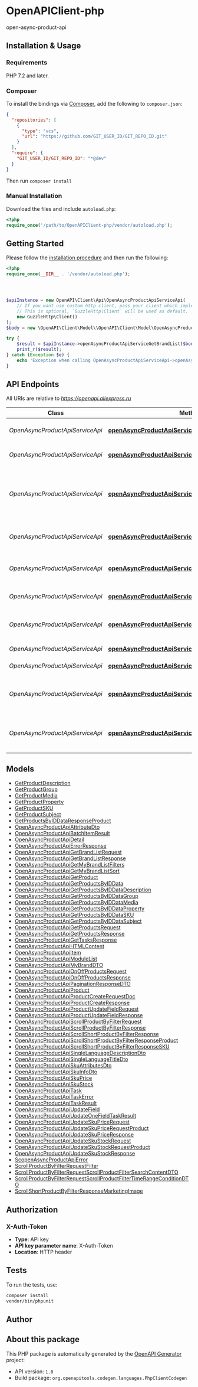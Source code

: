 # OpenAPIClient-php

open-async-product-api


## Installation & Usage

### Requirements

PHP 7.2 and later.

### Composer

To install the bindings via [Composer](https://getcomposer.org/), add the following to `composer.json`:

```json
{
  "repositories": [
    {
      "type": "vcs",
      "url": "https://github.com/GIT_USER_ID/GIT_REPO_ID.git"
    }
  ],
  "require": {
    "GIT_USER_ID/GIT_REPO_ID": "*@dev"
  }
}
```

Then run `composer install`

### Manual Installation

Download the files and include `autoload.php`:

```php
<?php
require_once('/path/to/OpenAPIClient-php/vendor/autoload.php');
```

## Getting Started

Please follow the [installation procedure](#installation--usage) and then run the following:

```php
<?php
require_once(__DIR__ . '/vendor/autoload.php');




$apiInstance = new OpenAPI\Client\Api\OpenAsyncProductApiServiceApi(
    // If you want use custom http client, pass your client which implements `GuzzleHttp\ClientInterface`.
    // This is optional, `GuzzleHttp\Client` will be used as default.
    new GuzzleHttp\Client()
);
$body = new \OpenAPI\Client\Model\\OpenAPI\Client\Model\OpenAsyncProductApiGetBrandListRequest(); // \OpenAPI\Client\Model\OpenAsyncProductApiGetBrandListRequest

try {
    $result = $apiInstance->openAsyncProductApiServiceGetBrandList($body);
    print_r($result);
} catch (Exception $e) {
    echo 'Exception when calling OpenAsyncProductApiServiceApi->openAsyncProductApiServiceGetBrandList: ', $e->getMessage(), PHP_EOL;
}

```

## API Endpoints

All URIs are relative to *https://openapi.aliexpress.ru*

Class | Method | HTTP request | Description
------------ | ------------- | ------------- | -------------
*OpenAsyncProductApiServiceApi* | [**openAsyncProductApiServiceGetBrandList**](docs/Api/OpenAsyncProductApiServiceApi.md#openasyncproductapiservicegetbrandlist) | **POST** /api/v1/brand/get-brand-list | 
*OpenAsyncProductApiServiceApi* | [**openAsyncProductApiServiceGetProducts**](docs/Api/OpenAsyncProductApiServiceApi.md#openasyncproductapiservicegetproducts) | **POST** /api/v1/product/get-products | Метод получения продуктов
*OpenAsyncProductApiServiceApi* | [**openAsyncProductApiServiceGetTasks**](docs/Api/OpenAsyncProductApiServiceApi.md#openasyncproductapiservicegettasks) | **GET** /api/v1/tasks | Метод получения списка задач на создание/обновление товаров
*OpenAsyncProductApiServiceApi* | [**openAsyncProductApiServiceOfflineProducts**](docs/Api/OpenAsyncProductApiServiceApi.md#openasyncproductapiserviceofflineproducts) | **POST** /api/v1/product/offline | Метод перевода продуктов в offline
*OpenAsyncProductApiServiceApi* | [**openAsyncProductApiServiceOnlineProducts**](docs/Api/OpenAsyncProductApiServiceApi.md#openasyncproductapiserviceonlineproducts) | **POST** /api/v1/product/online | Метод перевода продуктов в online
*OpenAsyncProductApiServiceApi* | [**openAsyncProductApiServiceProductCreate**](docs/Api/OpenAsyncProductApiServiceApi.md#openasyncproductapiserviceproductcreate) | **POST** /api/v1/product/create | Метод создания продуктов
*OpenAsyncProductApiServiceApi* | [**openAsyncProductApiServiceProductUpdateField**](docs/Api/OpenAsyncProductApiServiceApi.md#openasyncproductapiserviceproductupdatefield) | **POST** /api/v1/product/update-field | Метод обновления поля продукта
*OpenAsyncProductApiServiceApi* | [**openAsyncProductApiServiceScrollProductByFilter**](docs/Api/OpenAsyncProductApiServiceApi.md#openasyncproductapiservicescrollproductbyfilter) | **POST** /api/v1/scroll-product-by-filter | 
*OpenAsyncProductApiServiceApi* | [**openAsyncProductApiServiceScrollShortProductByFilter**](docs/Api/OpenAsyncProductApiServiceApi.md#openasyncproductapiservicescrollshortproductbyfilter) | **POST** /api/v1/scroll-short-product-by-filter | 
*OpenAsyncProductApiServiceApi* | [**openAsyncProductApiServiceUpdateSkuPrice**](docs/Api/OpenAsyncProductApiServiceApi.md#openasyncproductapiserviceupdateskuprice) | **POST** /api/v1/product/update-sku-price | Метод обновления цены продукта по ску коду
*OpenAsyncProductApiServiceApi* | [**openAsyncProductApiServiceUpdateSkuStock**](docs/Api/OpenAsyncProductApiServiceApi.md#openasyncproductapiserviceupdateskustock) | **POST** /api/v1/product/update-sku-stock | Метод обновления стока продукта по ску коду

## Models

- [GetProductDescription](docs/Model/GetProductDescription.md)
- [GetProductGroup](docs/Model/GetProductGroup.md)
- [GetProductMedia](docs/Model/GetProductMedia.md)
- [GetProductProperty](docs/Model/GetProductProperty.md)
- [GetProductSKU](docs/Model/GetProductSKU.md)
- [GetProductSubject](docs/Model/GetProductSubject.md)
- [GetProductsByIDDataResponseProduct](docs/Model/GetProductsByIDDataResponseProduct.md)
- [OpenAsyncProductApiAttributeDto](docs/Model/OpenAsyncProductApiAttributeDto.md)
- [OpenAsyncProductApiBatchItemResult](docs/Model/OpenAsyncProductApiBatchItemResult.md)
- [OpenAsyncProductApiDetail](docs/Model/OpenAsyncProductApiDetail.md)
- [OpenAsyncProductApiErrorResponse](docs/Model/OpenAsyncProductApiErrorResponse.md)
- [OpenAsyncProductApiGetBrandListRequest](docs/Model/OpenAsyncProductApiGetBrandListRequest.md)
- [OpenAsyncProductApiGetBrandListResponse](docs/Model/OpenAsyncProductApiGetBrandListResponse.md)
- [OpenAsyncProductApiGetMyBrandListFilters](docs/Model/OpenAsyncProductApiGetMyBrandListFilters.md)
- [OpenAsyncProductApiGetMyBrandListSort](docs/Model/OpenAsyncProductApiGetMyBrandListSort.md)
- [OpenAsyncProductApiGetProduct](docs/Model/OpenAsyncProductApiGetProduct.md)
- [OpenAsyncProductApiGetProductsByIDData](docs/Model/OpenAsyncProductApiGetProductsByIDData.md)
- [OpenAsyncProductApiGetProductsByIDDataDescription](docs/Model/OpenAsyncProductApiGetProductsByIDDataDescription.md)
- [OpenAsyncProductApiGetProductsByIDDataGroup](docs/Model/OpenAsyncProductApiGetProductsByIDDataGroup.md)
- [OpenAsyncProductApiGetProductsByIDDataMedia](docs/Model/OpenAsyncProductApiGetProductsByIDDataMedia.md)
- [OpenAsyncProductApiGetProductsByIDDataProperty](docs/Model/OpenAsyncProductApiGetProductsByIDDataProperty.md)
- [OpenAsyncProductApiGetProductsByIDDataSKU](docs/Model/OpenAsyncProductApiGetProductsByIDDataSKU.md)
- [OpenAsyncProductApiGetProductsByIDDataSubject](docs/Model/OpenAsyncProductApiGetProductsByIDDataSubject.md)
- [OpenAsyncProductApiGetProductsRequest](docs/Model/OpenAsyncProductApiGetProductsRequest.md)
- [OpenAsyncProductApiGetProductsResponse](docs/Model/OpenAsyncProductApiGetProductsResponse.md)
- [OpenAsyncProductApiGetTasksResponse](docs/Model/OpenAsyncProductApiGetTasksResponse.md)
- [OpenAsyncProductApiHTMLContent](docs/Model/OpenAsyncProductApiHTMLContent.md)
- [OpenAsyncProductApiItem](docs/Model/OpenAsyncProductApiItem.md)
- [OpenAsyncProductApiModuleList](docs/Model/OpenAsyncProductApiModuleList.md)
- [OpenAsyncProductApiMyBrandDTO](docs/Model/OpenAsyncProductApiMyBrandDTO.md)
- [OpenAsyncProductApiOnOffProductsRequest](docs/Model/OpenAsyncProductApiOnOffProductsRequest.md)
- [OpenAsyncProductApiOnOffProductsResponse](docs/Model/OpenAsyncProductApiOnOffProductsResponse.md)
- [OpenAsyncProductApiPaginationResponseDTO](docs/Model/OpenAsyncProductApiPaginationResponseDTO.md)
- [OpenAsyncProductApiProduct](docs/Model/OpenAsyncProductApiProduct.md)
- [OpenAsyncProductApiProductCreateRequestDoc](docs/Model/OpenAsyncProductApiProductCreateRequestDoc.md)
- [OpenAsyncProductApiProductCreateResponse](docs/Model/OpenAsyncProductApiProductCreateResponse.md)
- [OpenAsyncProductApiProductUpdateFieldRequest](docs/Model/OpenAsyncProductApiProductUpdateFieldRequest.md)
- [OpenAsyncProductApiProductUpdateFieldResponse](docs/Model/OpenAsyncProductApiProductUpdateFieldResponse.md)
- [OpenAsyncProductApiScrollProductByFilterRequest](docs/Model/OpenAsyncProductApiScrollProductByFilterRequest.md)
- [OpenAsyncProductApiScrollProductByFilterResponse](docs/Model/OpenAsyncProductApiScrollProductByFilterResponse.md)
- [OpenAsyncProductApiScrollShortProductByFilterResponse](docs/Model/OpenAsyncProductApiScrollShortProductByFilterResponse.md)
- [OpenAsyncProductApiScrollShortProductByFilterResponseProduct](docs/Model/OpenAsyncProductApiScrollShortProductByFilterResponseProduct.md)
- [OpenAsyncProductApiScrollShortProductByFilterResponseSKU](docs/Model/OpenAsyncProductApiScrollShortProductByFilterResponseSKU.md)
- [OpenAsyncProductApiSingleLanguageDescriptionDto](docs/Model/OpenAsyncProductApiSingleLanguageDescriptionDto.md)
- [OpenAsyncProductApiSingleLanguageTitleDto](docs/Model/OpenAsyncProductApiSingleLanguageTitleDto.md)
- [OpenAsyncProductApiSkuAttributesDto](docs/Model/OpenAsyncProductApiSkuAttributesDto.md)
- [OpenAsyncProductApiSkuInfoDto](docs/Model/OpenAsyncProductApiSkuInfoDto.md)
- [OpenAsyncProductApiSkuPrice](docs/Model/OpenAsyncProductApiSkuPrice.md)
- [OpenAsyncProductApiSkuStock](docs/Model/OpenAsyncProductApiSkuStock.md)
- [OpenAsyncProductApiTask](docs/Model/OpenAsyncProductApiTask.md)
- [OpenAsyncProductApiTaskError](docs/Model/OpenAsyncProductApiTaskError.md)
- [OpenAsyncProductApiTaskResult](docs/Model/OpenAsyncProductApiTaskResult.md)
- [OpenAsyncProductApiUpdateField](docs/Model/OpenAsyncProductApiUpdateField.md)
- [OpenAsyncProductApiUpdateOneFieldTaskResult](docs/Model/OpenAsyncProductApiUpdateOneFieldTaskResult.md)
- [OpenAsyncProductApiUpdateSkuPriceRequest](docs/Model/OpenAsyncProductApiUpdateSkuPriceRequest.md)
- [OpenAsyncProductApiUpdateSkuPriceRequestProduct](docs/Model/OpenAsyncProductApiUpdateSkuPriceRequestProduct.md)
- [OpenAsyncProductApiUpdateSkuPriceResponse](docs/Model/OpenAsyncProductApiUpdateSkuPriceResponse.md)
- [OpenAsyncProductApiUpdateSkuStockRequest](docs/Model/OpenAsyncProductApiUpdateSkuStockRequest.md)
- [OpenAsyncProductApiUpdateSkuStockRequestProduct](docs/Model/OpenAsyncProductApiUpdateSkuStockRequestProduct.md)
- [OpenAsyncProductApiUpdateSkuStockResponse](docs/Model/OpenAsyncProductApiUpdateSkuStockResponse.md)
- [ScopenAsyncProductApiError](docs/Model/ScopenAsyncProductApiError.md)
- [ScrollProductByFilterRequestFilter](docs/Model/ScrollProductByFilterRequestFilter.md)
- [ScrollProductByFilterRequestScrollProductFilterSearchContentDTO](docs/Model/ScrollProductByFilterRequestScrollProductFilterSearchContentDTO.md)
- [ScrollProductByFilterRequestScrollProductFilterTimeRangeConditionDTO](docs/Model/ScrollProductByFilterRequestScrollProductFilterTimeRangeConditionDTO.md)
- [ScrollShortProductByFilterResponseMarketingImage](docs/Model/ScrollShortProductByFilterResponseMarketingImage.md)

## Authorization

### X-Auth-Token

- **Type**: API key
- **API key parameter name**: X-Auth-Token
- **Location**: HTTP header


## Tests

To run the tests, use:

```bash
composer install
vendor/bin/phpunit
```

## Author



## About this package

This PHP package is automatically generated by the [OpenAPI Generator](https://openapi-generator.tech) project:

- API version: `1.0`
- Build package: `org.openapitools.codegen.languages.PhpClientCodegen`
